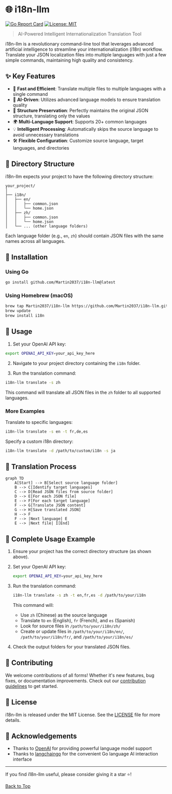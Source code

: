 # 🌐 i18n-llm

[![Go Report Card](https://goreportcard.com/badge/github.com/Martin2037/i18n-llm)](https://goreportcard.com/report/github.com/Martin2037/i18n-llm)
[![License: MIT](https://img.shields.io/badge/License-MIT-yellow.svg)](https://opensource.org/licenses/MIT)

> AI-Powered Intelligent Internationalization Translation Tool

i18n-llm is a revolutionary command-line tool that leverages advanced artificial intelligence to streamline your internationalization (i18n) workflow. Translate your JSON localization files into multiple languages with just a few simple commands, maintaining high quality and consistency.

## ✨ Key Features

- 🚀 **Fast and Efficient**: Translate multiple files to multiple languages with a single command
- 🧠 **AI-Driven**: Utilizes advanced language models to ensure translation quality
- 🔄 **Structure Preservation**: Perfectly maintains the original JSON structure, translating only the values
- 🌍 **Multi-Language Support**: Supports 20+ common languages
- 💡 **Intelligent Processing**: Automatically skips the source language to avoid unnecessary translations
- 🛠 **Flexible Configuration**: Customize source language, target languages, and directories

## 📁 Directory Structure

i18n-llm expects your project to have the following directory structure:

```
your_project/
│
├── i18n/
│   ├── en/
│   │   ├── common.json
│   │   └── home.json
│   ├── zh/
│   │   ├── common.json
│   │   └── home.json
│   └── ... (other language folders)
```

Each language folder (e.g., `en`, `zh`) should contain JSON files with the same names across all languages.

## 🚀 Installation

### Using Go

```bash
go install github.com/Martin2037/i18n-llm@latest
```

### Using Homebrew (macOS)

```bash
brew tap Martin2037/i18n-llm https://github.com/Martin2037/i18n-llm.git
brew update
brew install i18n
```

## 🔧 Usage

1. Set your OpenAI API key:

```bash
export OPENAI_API_KEY=your_api_key_here
```

2. Navigate to your project directory containing the `i18n` folder.

3. Run the translation command:

```bash
i18n-llm translate -s zh
```

This command will translate all JSON files in the `zh` folder to all supported languages.

### More Examples

Translate to specific languages:
```bash
i18n-llm translate -s en -t fr,de,es
```

Specify a custom i18n directory:
```bash
i18n-llm translate -d /path/to/custom/i18n -s ja
```

## 🔄 Translation Process

```mermaid
graph TD
    A[Start] --> B[Select source language folder]
    B --> C[Identify target languages]
    C --> D[Read JSON files from source folder]
    D --> E[For each JSON file]
    E --> F[For each target language]
    F --> G[Translate JSON content]
    G --> H[Save translated JSON]
    H --> F
    F --> |Next language| E
    E --> |Next file| I[End]
```

## 📘 Complete Usage Example

1. Ensure your project has the correct directory structure (as shown above).

2. Set your OpenAI API key:
   ```bash
   export OPENAI_API_KEY=your_api_key_here
   ```

3. Run the translation command:
   ```bash
   i18n-llm translate -s zh -t en,fr,es -d /path/to/your/i18n
   ```

   This command will:
    - Use `zh` (Chinese) as the source language
    - Translate to `en` (English), `fr` (French), and `es` (Spanish)
    - Look for source files in `/path/to/your/i18n/zh/`
    - Create or update files in `/path/to/your/i18n/en/`, `/path/to/your/i18n/fr/`, and `/path/to/your/i18n/es/`

4. Check the output folders for your translated JSON files.

## 🤝 Contributing

We welcome contributions of all forms! Whether it's new features, bug fixes, or documentation improvements. Check out our [contribution guidelines](CONTRIBUTING.md) to get started.

## 📄 License

i18n-llm is released under the MIT License. See the [LICENSE](LICENSE) file for more details.

## 🙏 Acknowledgements

- Thanks to [OpenAI](https://openai.com/) for providing powerful language model support
- Thanks to [langchaingo](https://github.com/tmc/langchaingo) for the convenient Go language AI interaction interface

---

If you find i18n-llm useful, please consider giving it a star ⭐️!

[Back to Top](#i18n-llm)